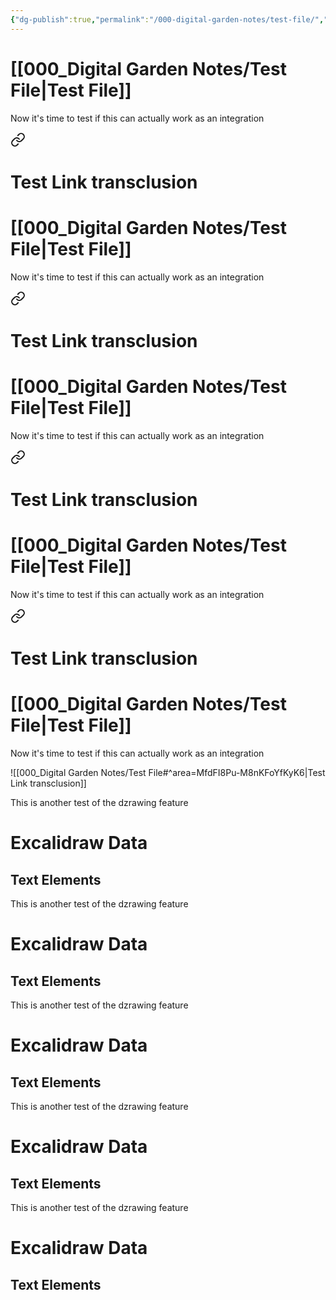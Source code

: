```yaml
---
{"dg-publish":true,"permalink":"/000-digital-garden-notes/test-file/","tags":["3Dmodeling","Art"]}
---
```


#  [[000_Digital Garden Notes/Test File\|Test File]] 
Now it's time to test if this can actually work as an integration


<div class="transclusion internal-embed is-loaded"><a class="markdown-embed-link" href="/000-digital-garden-notes/test-file/#area-mfd-fi-8-pu-m8n-k-fo-yf-ky-k6" aria-label="Open link"><svg xmlns="http://www.w3.org/2000/svg" width="24" height="24" viewBox="0 0 24 24" fill="none" stroke="currentColor" stroke-width="2" stroke-linecap="round" stroke-linejoin="round" class="svg-icon lucide-link"><path d="M10 13a5 5 0 0 0 7.54.54l3-3a5 5 0 0 0-7.07-7.07l-1.72 1.71"></path><path d="M14 11a5 5 0 0 0-7.54-.54l-3 3a5 5 0 0 0 7.07 7.07l1.71-1.71"></path></svg></a><div class="markdown-embed">

<div class="markdown-embed-title">

# Test Link transclusion

</div>



#  [[000_Digital Garden Notes/Test File\|Test File]] 
Now it's time to test if this can actually work as an integration


<div class="transclusion internal-embed is-loaded"><a class="markdown-embed-link" href="/000-digital-garden-notes/test-file/#area-mfd-fi-8-pu-m8n-k-fo-yf-ky-k6" aria-label="Open link"><svg xmlns="http://www.w3.org/2000/svg" width="24" height="24" viewBox="0 0 24 24" fill="none" stroke="currentColor" stroke-width="2" stroke-linecap="round" stroke-linejoin="round" class="svg-icon lucide-link"><path d="M10 13a5 5 0 0 0 7.54.54l3-3a5 5 0 0 0-7.07-7.07l-1.72 1.71"></path><path d="M14 11a5 5 0 0 0-7.54-.54l-3 3a5 5 0 0 0 7.07 7.07l1.71-1.71"></path></svg></a><div class="markdown-embed">

<div class="markdown-embed-title">

# Test Link transclusion

</div>



#  [[000_Digital Garden Notes/Test File\|Test File]] 
Now it's time to test if this can actually work as an integration


<div class="transclusion internal-embed is-loaded"><a class="markdown-embed-link" href="/000-digital-garden-notes/test-file/#area-mfd-fi-8-pu-m8n-k-fo-yf-ky-k6" aria-label="Open link"><svg xmlns="http://www.w3.org/2000/svg" width="24" height="24" viewBox="0 0 24 24" fill="none" stroke="currentColor" stroke-width="2" stroke-linecap="round" stroke-linejoin="round" class="svg-icon lucide-link"><path d="M10 13a5 5 0 0 0 7.54.54l3-3a5 5 0 0 0-7.07-7.07l-1.72 1.71"></path><path d="M14 11a5 5 0 0 0-7.54-.54l-3 3a5 5 0 0 0 7.07 7.07l1.71-1.71"></path></svg></a><div class="markdown-embed">

<div class="markdown-embed-title">

# Test Link transclusion

</div>



#  [[000_Digital Garden Notes/Test File\|Test File]] 
Now it's time to test if this can actually work as an integration


<div class="transclusion internal-embed is-loaded"><a class="markdown-embed-link" href="/000-digital-garden-notes/test-file/#area-mfd-fi-8-pu-m8n-k-fo-yf-ky-k6" aria-label="Open link"><svg xmlns="http://www.w3.org/2000/svg" width="24" height="24" viewBox="0 0 24 24" fill="none" stroke="currentColor" stroke-width="2" stroke-linecap="round" stroke-linejoin="round" class="svg-icon lucide-link"><path d="M10 13a5 5 0 0 0 7.54.54l3-3a5 5 0 0 0-7.07-7.07l-1.72 1.71"></path><path d="M14 11a5 5 0 0 0-7.54-.54l-3 3a5 5 0 0 0 7.07 7.07l1.71-1.71"></path></svg></a><div class="markdown-embed">

<div class="markdown-embed-title">

# Test Link transclusion

</div>



#  [[000_Digital Garden Notes/Test File\|Test File]] 
Now it's time to test if this can actually work as an integration

![[000_Digital Garden Notes/Test File#^area=MfdFI8Pu-M8nKFoYfKyK6\|Test Link transclusion]]


This is another test of the dzrawing feature



# Excalidraw Data

## Text Elements


</div></div>



This is another test of the dzrawing feature



# Excalidraw Data

## Text Elements


</div></div>



This is another test of the dzrawing feature



# Excalidraw Data

## Text Elements


</div></div>



This is another test of the dzrawing feature



# Excalidraw Data

## Text Elements


</div></div>



This is another test of the dzrawing feature



# Excalidraw Data

## Text Elements
